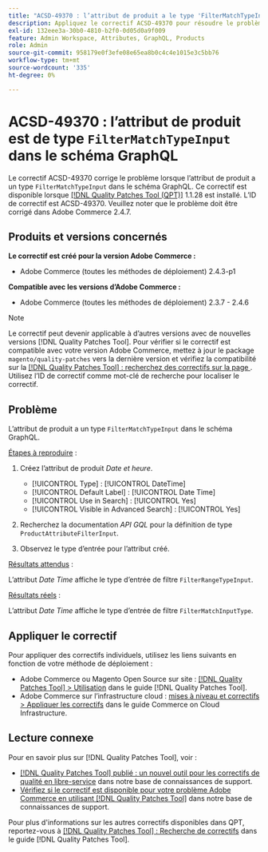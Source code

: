 ```yaml
---
title: "ACSD-49370 : l’attribut de produit a le type 'FilterMatchTypeInput' dans le schéma GraphQL"
description: Appliquez le correctif ACSD-49370 pour résoudre le problème Adobe Commerce où l’attribut de produit a un type "FilterMatchTypeInput" dans le schéma GraphQL.
exl-id: 132eee3a-30b0-4810-b2f0-0d05d0a9f009
feature: Admin Workspace, Attributes, GraphQL, Products
role: Admin
source-git-commit: 958179e0f3efe08e65ea8b0c4c4e1015e3c5bb76
workflow-type: tm+mt
source-wordcount: '335'
ht-degree: 0%

---
```


# ACSD-49370 : l’attribut de produit est de type `FilterMatchTypeInput` dans le schéma GraphQL

Le correctif ACSD-49370 corrige le problème lorsque l’attribut de produit a un type `FilterMatchTypeInput` dans le schéma GraphQL. Ce correctif est disponible lorsque [[!DNL Quality Patches Tool (QPT)]](/help/announcements/adobe-commerce-announcements/magento-quality-patches-released-new-tool-to-self-serve-quality-patches.md) 1.1.28 est installé. L’ID de correctif est ACSD-49370. Veuillez noter que le problème doit être corrigé dans Adobe Commerce 2.4.7.

## Produits et versions concernés

**Le correctif est créé pour la version Adobe Commerce :**

* Adobe Commerce (toutes les méthodes de déploiement) 2.4.3-p1

**Compatible avec les versions d’Adobe Commerce :**

* Adobe Commerce (toutes les méthodes de déploiement) 2.3.7 - 2.4.6

>[!NOTE]
>
>Le correctif peut devenir applicable à d’autres versions avec de nouvelles versions [!DNL Quality Patches Tool]. Pour vérifier si le correctif est compatible avec votre version Adobe Commerce, mettez à jour le package `magento/quality-patches` vers la dernière version et vérifiez la compatibilité sur la [[!DNL Quality Patches Tool] : recherchez des correctifs sur la page ](https://experienceleague.adobe.com/tools/commerce-quality-patches/index.html?lang=fr). Utilisez l’ID de correctif comme mot-clé de recherche pour localiser le correctif.

## Problème

L’attribut de produit a un type `FilterMatchTypeInput` dans le schéma GraphQL.

<u>Étapes à reproduire</u> :

1. Créez l’attribut de produit *Date et heure*.

   * [!UICONTROL Type] : [!UICONTROL DateTime]
   * [!UICONTROL Default Label] : [!UICONTROL Date Time]
   * [!UICONTROL Use in Search] : [!UICONTROL Yes]
   * [!UICONTROL Visible in Advanced Search] : [!UICONTROL Yes]

1. Recherchez la documentation *API GQL* pour la définition de type `ProductAttributeFilterInput`.
1. Observez le type d’entrée pour l’attribut créé.

<u>Résultats attendus</u> :

L’attribut *Date Time* affiche le type d’entrée de filtre `FilterRangeTypeInput`.

<u>Résultats réels</u> :

L’attribut *Date Time* affiche le type d’entrée de filtre `FilterMatchInputType`.

## Appliquer le correctif

Pour appliquer des correctifs individuels, utilisez les liens suivants en fonction de votre méthode de déploiement :

* Adobe Commerce ou Magento Open Source sur site : [[!DNL Quality Patches Tool] > Utilisation](https://experienceleague.adobe.com/docs/commerce-operations/tools/quality-patches-tool/usage.html?lang=fr) dans le guide [!DNL Quality Patches Tool].
* Adobe Commerce sur l’infrastructure cloud : [mises à niveau et correctifs > Appliquer les correctifs](https://experienceleague.adobe.com/docs/commerce-cloud-service/user-guide/develop/upgrade/apply-patches.html?lang=fr) dans le guide Commerce on Cloud Infrastructure.

## Lecture connexe

Pour en savoir plus sur [!DNL Quality Patches Tool], voir :

* [[!DNL Quality Patches Tool] publié : un nouvel outil pour les correctifs de qualité en libre-service](/help/announcements/adobe-commerce-announcements/magento-quality-patches-released-new-tool-to-self-serve-quality-patches.md) dans notre base de connaissances de support.
* [Vérifiez si le correctif est disponible pour votre problème Adobe Commerce en utilisant  [!DNL Quality Patches Tool]](/help/support-tools/patches-available-in-qpt-tool/check-patch-for-magento-issue-with-magento-quality-patches.md) dans notre base de connaissances de support.

Pour plus d&#39;informations sur les autres correctifs disponibles dans QPT, reportez-vous à [[!DNL Quality Patches Tool] : Recherche de correctifs](https://experienceleague.adobe.com/tools/commerce-quality-patches/index.html?lang=fr) dans le guide [!DNL Quality Patches Tool].
